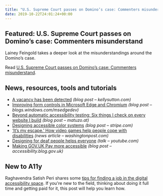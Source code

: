 ```yaml
---
title: "U.S. Supreme Court passes on Domino’s case: Commenters misunderstand and More"
date: 2019-10-22T24:01:24+00:00
---
```


## Featured: U.S. Supreme Court passes on Domino’s case: Commenters misunderstand

Lainey Feingold takes a deeper look at the misunderstandings around the Domino’s case.

Read [U.S. Supreme Court passes on Domino’s case: Commenters misunderstand](https://www.lflegal.com/2019/10/dominos-comments/).

## News, resources, tools and tutorials

* [A vacancy has been detected](https://kellysutton.com/2019/06/19/a-vacancy-has-been-detected.html) _(blog post – kellysutton.com)_
* [Improving form controls in Microsoft Edge and Chromium](https://blogs.windows.com/msedgedev/2019/10/15/form-controls-microsoft-edge-chromium/) _(blog post – blogs.windows.com/msedgedev)_
* [Beyond automatic accessibility testing: Six things I check on every website I build](https://www.matuzo.at/blog/beyond-automatic-accessibility-testing-6-things-i-check-on-every-website-i-build/) _(blog post – matuzo.at)_
* [Designing accessible color systems](https://stripe.com/blog/accessible-color-systems) _(blog post – stripe.com)_
* [‘It’s my escape.’ How video games help people cope with disabilities](https://www.washingtonpost.com/video-games/2019/10/14/its-my-escape-how-video-games-help-people-cope-with-disabilities/) _(news article – washingtonpost.com)_
* [Designing for deaf people helps everyone](https://www.youtube.com/watch?v=M0cR_HTeWUo) _(talk – youtube.com)_
* [Making GOV.UK Pay more accessible](https://accessibility.blog.gov.uk/2019/10/18/making-gov-uk-pay-more-accessible/) _(blog post – accessibility.blog.gov.uk)_

## New to A11y

Raghavendra Satish Peri shares some [tips for finding a job in the digital accessibility space](https://www.digitala11y.com/tips-resources-to-find-a-job-in-digital-accessibility-space/). If you're new to the field, thinking about doing it full time and getting paid for it, this post will help you learn how.